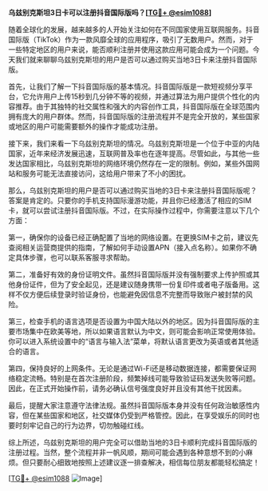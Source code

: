 **乌兹别克斯坦3日卡可以注册抖音国际版吗？[[TG💪+ @esim1088](https://t.me/s/esim1088)]**

随着全球化的发展，越来越多的人开始关注如何在不同国家使用互联网服务。抖音国际版（TikTok）作为一款风靡全球的应用程序，吸引了无数用户。然而，对于一些特定地区的用户来说，能否顺利注册并使用这款应用可能会成为一个问题。今天我们就来聊聊乌兹别克斯坦的用户是否可以通过购买当地3日卡来注册抖音国际版。

首先，让我们了解一下抖音国际版的基本情况。抖音国际版是一款短视频分享平台，它允许用户上传15秒到几分钟不等的视频，并通过算法为用户提供个性化的内容推荐。由于其独特的社交属性和强大的内容创作工具，抖音国际版在全球范围内拥有庞大的用户群体。然而，抖音国际版的注册流程并不是完全开放的，某些国家或地区的用户可能需要额外的操作才能成功注册。

接下来，我们来看一下乌兹别克斯坦的情况。乌兹别克斯坦是一个位于中亚的内陆国家，近年来经济发展迅速，互联网普及率也在逐年提高。尽管如此，与其他一些发达国家相比，乌兹别克斯坦的网络环境仍然存在一定的限制。例如，某些外国网站和服务可能无法直接访问，这给用户带来了不小的困扰。

那么，乌兹别克斯坦的用户是否可以通过购买当地的3日卡来注册抖音国际版呢？答案是肯定的。只要你的手机支持国际漫游功能，并且你已经激活了相应的SIM卡，就可以尝试注册抖音国际版。不过，在实际操作过程中，你需要注意以下几个方面：

第一，确保你的设备已经正确配置了当地的网络设置。在更换SIM卡之前，建议先查阅相关运营商提供的指南，了解如何手动设置APN（接入点名称）。如果你不确定具体步骤，也可以联系客服寻求帮助。

第二，准备好有效的身份证明文件。虽然抖音国际版并没有强制要求上传护照或其他身份证件，但为了安全起见，还是建议随身携带一份复印件或者电子版备用。这样不仅方便后续登录时验证身份，也能避免因信息不完整而导致账户被封禁的风险。

第三，检查手机的语言选项是否设置为中国大陆以外的地区。因为抖音国际版的主要市场集中在欧美等地，所以如果语言默认为中文，则可能会影响正常使用体验。你可以进入系统设置中的“语言与输入法”菜单，将默认语言更改为英语或者其他适合的语言。

第四，保持良好的上网条件。无论是通过Wi-Fi还是移动数据连接，都需要保证网络稳定流畅。特别是在首次注册阶段，频繁掉线可能导致验证码发送失败等问题。因此，在正式开始操作前，请务必确认信号强度良好并且没有其他干扰因素。

最后，提醒大家注意遵守法律法规。虽然抖音国际版本身并没有任何政治敏感性内容，但在某些国家和地区，社交媒体仍受到严格管控。因此，在享受娱乐的同时也要时刻牢记自己的行为边界，切勿触碰红线。

综上所述，乌兹别克斯坦的用户完全可以借助当地的3日卡顺利完成抖音国际版的注册过程。当然，整个流程并非一帆风顺，期间可能会遇到各种意想不到的小麻烦。但只要耐心细致地按照上述建议逐一排查解决，相信每位朋友都能轻松搞定！

[[TG💪+ @esim1088](https://t.me/s/esim1088) ![Image](https://i.postimg.cc/4NQfJmqS/Snipaste-2025-05-13-00-14-12.png)]